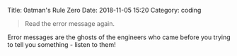 Title: 0atman's Rule Zero
Date: 2018-11-05 15:20
Category: coding

> Read the error message again.

Error messages are the ghosts of the engineers who came before you trying to tell you something - listen to them! 
